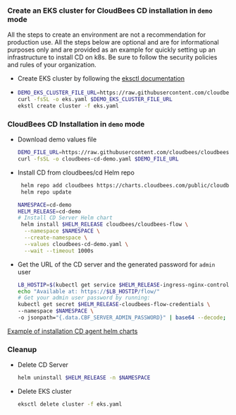 ### Create an EKS cluster for CloudBees CD installation in `demo` mode

All the steps to create an environment are not a recommendation for production use.
All the steps below are optional and are for informational purposes only and are provided as an example for quickly setting up an infrastructure to install CD on k8s.
Be sure to follow the security policies and rules of your organization.

- Create EKS cluster by following the [eksctl documentation](https://eksctl.io/getting-started/)
- ```bash
  DEMO_EKS_CLUSTER_FILE_URL=https://raw.githubusercontent.com/cloudbees/cloudbees-examples/master/cloudbees-cd/kubernetes/eks/cluster.yaml
  curl -fsSL -o eks.yaml $DEMO_EKS_CLUSTER_FILE_URL
  ekstl create cluster -f eks.yaml
  ```

### CloudBees CD Installation in `demo` mode
- Download demo values file
  ```bash
  DEMO_FILE_URL=https://raw.githubusercontent.com/cloudbees/cloudbees-examples/master/cloudbees-cd/kubernetes/cloudbees-cd-demo.yaml
  curl -fsSL -o cloudbees-cd-demo.yaml $DEMO_FILE_URL
  ```
- Install CD from cloudbees/cd Helm repo
    ```bash
     helm repo add cloudbees https://charts.cloudbees.com/public/cloudbees
     helm repo update
  
    NAMESPACE=cd-demo
    HELM_RELEASE=cd-demo
    # Install CD Server Helm chart
     helm install $HELM_RELEASE cloudbees/cloudbees-flow \
      --namespace $NAMESPACE \
      --create-namespace \
      --values cloudbees-cd-demo.yaml \
      --wait --timeout 1000s
  ```
- Get the URL of the CD server and the generated password for `admin` user
    ```bash
  LB_HOSTIP=$(kubectl get service $HELM_RELEASE-ingress-nginx-controller -n $NAMESPACE -o jsonpath="{.status.loadBalancer.ingress[0].ip}")
  echo "Available at: https://$LB_HOSTIP/flow/"
  # Get your admin user password by running:
  kubectl get secret $HELM_RELEASE-cloudbees-flow-credentials \
    --namespace $NAMESPACE \
    -o jsonpath="{.data.CBF_SERVER_ADMIN_PASSWORD}" | base64 --decode; echo
  ```  

[Example of installation CD agent helm charts](../common/agents.md)

### Cleanup

- Delete CD Server
    ```bash
    helm uninstall $HELM_RELEASE -n $NAMESPACE
  ```  
- Delete EKS cluster
   ```bash
   eksctl delete cluster -f eks.yaml
  ```  